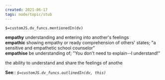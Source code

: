 ```yaml
---
created: 2021-06-17
tags: node/topic/stub
---
```

`$=customJS.dv_funcs.mentionedIn(dv)`

**empathy**
understanding and entering into another's feelings  
**empathic**
showing empathy or ready comprehension of others' states; "a sensitive and empathetic school counselor"  
**empathise**
be understanding of; "You don't need to explain--I understand!"  

the ability to understand and share the feelings of anothe

**See**:: 
*`$=customJS.dv_funcs.outlinedIn(dv, this)`*
